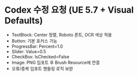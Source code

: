 
# Codex 수정 요청 (UE 5.7 + Visual Defaults)
- TextBlock: Center 정렬, Roboto 폰트, OCR 색상 적용
- Button: 기본 포커스 가능
- ProgressBar: Percent=1.0
- Slider: Value=0.5
- CheckBox: IsChecked=False
- Image: PNG 임포트 후 Brush Resource에 연결
- 오류/중복 임포트 핸들링 로직 보완
